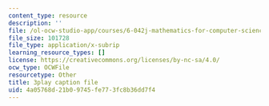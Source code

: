 ```yaml
---
content_type: resource
description: ''
file: /ol-ocw-studio-app/courses/6-042j-mathematics-for-computer-science-fall-2010/4a05768d21b09745fe773fc8b36dd7f4_z8HKWUWS-lA.srt
file_size: 101728
file_type: application/x-subrip
learning_resource_types: []
license: https://creativecommons.org/licenses/by-nc-sa/4.0/
ocw_type: OCWFile
resourcetype: Other
title: 3play caption file
uid: 4a05768d-21b0-9745-fe77-3fc8b36dd7f4
---
```

